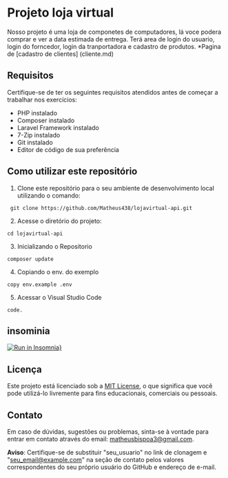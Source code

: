 # Projeto loja virtual

Nosso projeto é uma loja de componetes de computadores, lá voce podera comprar e ver a data estimada de entrega. Terá area de login do usuario, login do forncedor, login da tranportadora e cadastro de produtos.
*Pagina de [cadastro de clientes] (cliente.md)

## Requisitos

Certifique-se de ter os seguintes requisitos atendidos antes de começar a trabalhar nos exercícios:

- PHP instalado
- Composer instalado
- Laravel Framework instalado
- 7-Zip instalado
- Git instalado
- Editor de código de sua preferência

## Como utilizar este repositório

1. Clone este repositório para o seu ambiente de desenvolvimento local utilizando o comando:
```
 git clone https://github.com/Matheus438/lojavirtual-api.git
```
2. Acesse o diretório do projeto:
```
cd lojavirtual-api
```
3. Inicializando o Repositorio 
```
composer update
```
4. Copiando o env. do exemplo
```
copy env.example .env
```
5. Acessar o Visual Studio Code
```
code.
```
## insominia
[![Run in Insomnia}](https://insomnia.rest/images/run.svg)](https://insomnia.rest/run/?label=Lojavirtual&uri=https%3A%2F%2Fraw.githubusercontent.com%2FMatheus438%2Flojavirtual-api%2Fmain%2FInsomnia.json%3Ftoken%3DGHSAT0AAAAAACGBYCNWQ6MUM2BYYKUEH2DIZGSEW6A)
## Licença

Este projeto está licenciado sob a [MIT License](LICENSE), o que significa que você pode utilizá-lo livremente para fins educacionais, comerciais ou pessoais.

## Contato

Em caso de dúvidas, sugestões ou problemas, sinta-se à vontade para entrar em contato através do email: matheusbispoa3@gmail.com.

**Aviso**: Certifique-se de substituir "seu_usuario" no link de clonagem e "seu_email@example.com" na seção de contato pelos valores correspondentes do seu próprio usuário do GitHub e endereço de e-mail.


